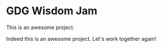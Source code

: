 # GDG Wisdom Jam
 
This is an awesome project.

Indeed this is an awesome project. Let's work together again!
